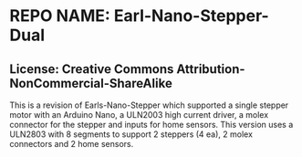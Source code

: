 # REPO NAME: Earl-Nano-Stepper-Dual

## License: Creative Commons Attribution-NonCommercial-ShareAlike

This is a revision of Earls-Nano-Stepper which supported a single stepper motor with an Arduino Nano, a ULN2003 high current driver, a molex connector
for the stepper and inputs for home sensors.  This version uses a ULN2803 with 8 segments to support 2 steppers (4 ea), 2 molex connectors and 2 home sensors.
